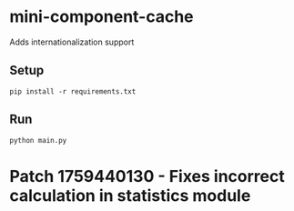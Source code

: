 # mini-component-cache

Adds internationalization support

## Setup

```
pip install -r requirements.txt
```

## Run

```
python main.py
```
# Patch 1759440130 - Fixes incorrect calculation in statistics module
